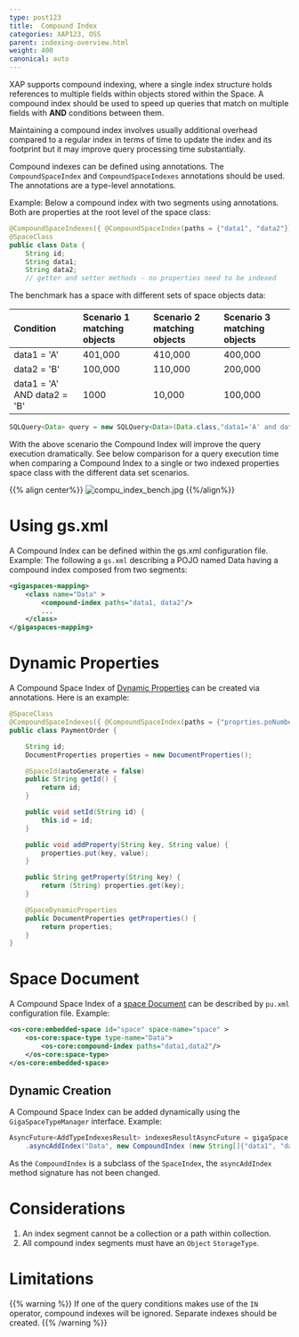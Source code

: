 ```yaml
---
type: post123
title:  Compound Index
categories: XAP123, OSS
parent: indexing-overview.html
weight: 400
canonical: auto
---
```



XAP supports compound indexing, where a single index structure holds references to multiple fields within objects stored within the Space.
A compound index should be used to speed up queries that match on multiple fields with **AND** conditions between them. 

Maintaining a compound index involves usually additional overhead compared to a regular index in terms of time to update the index and its footprint but it may improve query processing time substantially.


Compound indexes can be defined using annotations. The `CompoundSpaceIndex` and `CompoundSpaceIndexes` annotations should be used. The annotations are a type-level annotations.

 

Example: Below a compound index with two segments using annotations. Both are properties at the root level of the space class:


```java
@CompoundSpaceIndexes({ @CompoundSpaceIndex(paths = {"data1", "data2"})})
@SpaceClass
public class Data {
	String id;
	String data1;
	String data2;
	// getter and setter methods - no properties need to be indexed
```

The benchmark has a space with different sets of space objects data:


|Condition|Scenario 1 matching objects|Scenario 2 matching objects|Scenario 3 matching objects|
|:--------|:--------------------------|:--------------------------|:--------------------------|
|data1 = 'A' |401,000| 410,000 | 400,000 |
|data2 = 'B' |100,000| 110,000 | 200,000 |
|data1 = 'A' AND data2 = 'B' |1000 | 10,000 | 100,000|


```java
SQLQuery<Data> query = new SQLQuery<Data>(Data.class,"data1='A' and data2='B'");
```

With the above scenario the Compound Index will improve the query execution dramatically. See below comparison for a query execution time when comparing a Compound Index to a single or two indexed properties space class with the different data set scenarios.

{{% align center%}}
![compu_index_bench.jpg](/attachment_files/compu_index_bench.jpg)
{{%/align%}}




# Using gs.xml

A Compound Index can be defined within the gs.xml configuration file. Example: The following a `gs.xml` describing a POJO named Data having a compound index composed from two segments:


```xml
<gigaspaces-mapping>
    <class name="Data" >
        <compound-index paths="data1, data2"/>
        ...
    </class>
</gigaspaces-mapping>
```

# Dynamic Properties

A Compound Space Index of [Dynamic Properties](./dynamic-properties.html) can be created via annotations. Here is an example:

```java
@SpaceClass
@CompoundSpaceIndexes({ @CompoundSpaceIndex(paths = {"proprties.poNumber", "properties.supplier"}) })
public class PaymentOrder {

	String id;
	DocumentProperties properties = new DocumentProperties();

	@SpaceId(autoGenerate = false)
	public String getId() {
		return id;
	}

	public void setId(String id) {
		this.id = id;
	}

	public void addProperty(String key, String value) {
		properties.put(key, value);
	}

	public String getProperty(String key) {
		return (String) properties.get(key);
	}

	@SpaceDynamicProperties
	public DocumentProperties getProperties() {
		return properties;
	}
}
```

# Space Document

A Compound Space Index of a [space Document](./document-api.html) can be described by `pu.xml` configuration file. Example:


```xml
<os-core:embedded-space id="space" space-name="space" >
	<os-core:space-type type-name="Data">
		<os-core:compound-index paths="data1,data2"/>
	</os-core:space-type>
</os-core:embedded-space>
```




## Dynamic Creation

A Compound Space Index can be added dynamically using the `GigaSpaceTypeManager` interface. Example:


```java
AsyncFuture<AddTypeIndexesResult> indexesResultAsyncFuture = gigaSpace.getTypeManager()
	.asyncAddIndex("Data", new CompoundIndex (new String[]{"data1", "data2"}));
```

As the `CompoundIndex` is a subclass of the `SpaceIndex`, the `asyncAddIndex` method signature has not been changed.

# Considerations

1. An index segment cannot be a collection or a path within collection.
1. All compound index segments must have an `Object` `StorageType`.


# Limitations

{{% warning %}}
If one of the query conditions makes use of the `IN` operator, compound indexes will be ignored. Separate indexes should be created.
{{% /warning %}}
